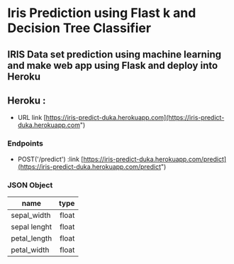 # Iris Prediction using Flast k and Decision Tree Classifier
## IRIS Data set prediction using machine learning and make web app using Flask and deploy into Heroku

## Heroku : 
  - URL link [https://iris-predict-duka.herokuapp.com](https://iris-predict-duka.herokuapp.com")
  
### Endpoints
  - POST('/predict') :link [https://iris-predict-duka.herokuapp.com/predict](https://iris-predict-duka.herokuapp.com/predict")
  
### JSON Object
  
  | name         | type  |
  | ---------    | -----:|
  | sepal_width  | float |
  | sepal lenght | float |
  | petal_length | float |
  | petal_width  | float |
